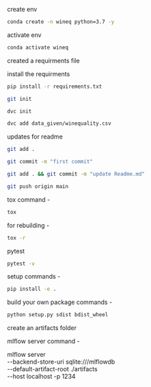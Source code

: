create env

```bash
conda create -n wineq python=3.7 -y
```

activate env
```bash
conda activate wineq
```
created a requirments file

install the requirments
```bash
pip install -r requirements.txt
```

```bash
git init
```

```bash
dvc init
```

```bash
dvc add data_given/winequality.csv
```

updates for readme
```bash
git add .

git commit -m "first commit"

git add . && git commit -m "update Readme.md"

git push origin main
```
tox command - 
```bash
tox
```

for rebuilding - 
```bash
tox -r
```

pytest
```bash
pytest -v
```

setup commands -
```bash
pip install -e .
```

build your own package commands -
```bash
python setup.py sdist bdist_wheel
```
create an artifacts folder

mlflow server command - 

mlflow server \
    --backend-store-uri sqlite:///mlflowdb \
    --default-artifact-root ./artifacts \
    --host localhost -p 1234


